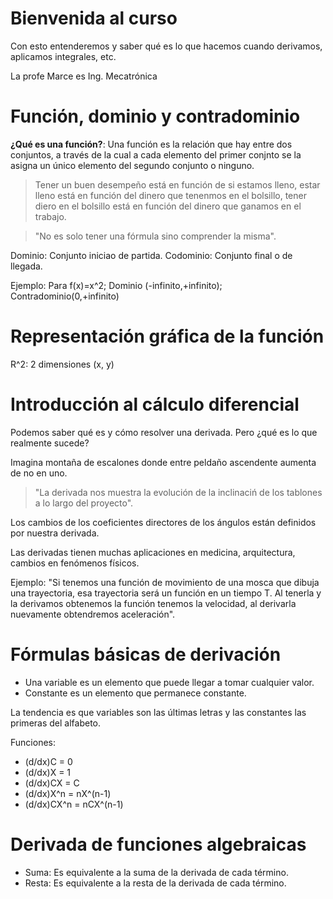 # Bienvenida al curso

Con esto entenderemos y saber qué es lo que hacemos cuando derivamos, aplicamos integrales, etc.

La profe Marce es Ing. Mecatrónica

# Función, dominio y contradominio

**¿Qué es una función?**: Una función es la relación que hay entre dos conjuntos, a través de la cual a cada elemento del primer conjnto se la asigna un único elemento del segundo conjunto o ninguno.

> Tener un buen desempeño está en función de si estamos lleno, estar lleno está en función del dinero que tenenmos en el bolsillo, tener diero en el bolsillo está en función del dinero que ganamos en el trabajo.

> "No es solo tener una fórmula sino comprender la misma".

Dominio: Conjunto iniciao de partida.
Codominio: Conjunto final o de llegada.

Ejemplo: Para f(x)=x^2; Dominio (-infinito,+infinito); Contradominio(0,+infinito)

# Representación gráfica de la función

R^2: 2 dimensiones (x, y)

# Introducción al cálculo diferencial

Podemos saber qué es y cómo resolver una derivada. Pero ¿qué es lo que realmente sucede?

Imagina montaña de escalones donde entre peldaño ascendente aumenta de no en uno.

> "La derivada nos muestra la evolución de la inclinaciń de los tablones a lo largo del proyecto".

Los cambios de los coeficientes directores de los ángulos están definidos por nuestra derivada.

Las derivadas tienen muchas aplicaciones en medicina, arquitectura, cambios en fenómenos físicos.

Ejemplo: "Si tenemos una función de movimiento de una mosca que dibuja una trayectoria, esa trayectoria será un función en un tiempo T. Al tenerla y la derivamos obtenemos la función tenemos la velocidad, al derivarla nuevamente obtendremos aceleración".

# Fórmulas básicas de derivación

- Una variable es un elemento que puede llegar a tomar cualquier valor.
- Constante es un elemento que permanece constante.

La tendencia es que variables son las últimas letras y las constantes las primeras del alfabeto.

Funciones:
- (d/dx)C = 0
- (d/dx)X = 1
- (d/dx)CX = C
- (d/dx)X^n = nX^(n-1)
- (d/dx)CX^n = nCX^(n-1)

# Derivada de funciones algebraicas

- Suma: Es equivalente a la suma de la derivada de cada término.
- Resta: Es equivalente a la resta de la derivada de cada término.


